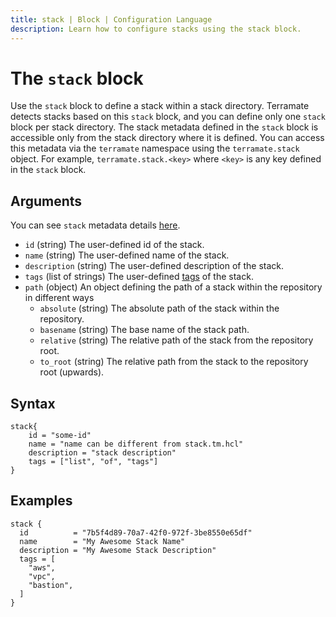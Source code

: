 ```yaml
---
title: stack | Block | Configuration Language
description: Learn how to configure stacks using the stack block.
---
```


# The `stack` block

Use the `stack` block to define a stack within a stack directory. Terramate detects stacks based on this `stack` block, and you can define only one `stack` block per stack directory. The stack metadata defined in the `stack` block is accessible only from the stack directory where it is defined. You can access this metadata via the `terramate` namespace using the `terramate.stack` object. For example, `terramate.stack.<key>` where `<key>` is any key defined in the `stack` block.

## Arguments

You can see `stack` metadata details [here](../../stacks/configuration.md#general-stack-metadata).

- `id` (string) The user-defined id of the stack.
- `name` (string) The user-defined name of the stack.
- `description` (string) The user-defined description of the stack.
- `tags` (list of strings) The user-defined [tags](../../stacks/configuration.md#tags) of the stack.
- `path` (object) An object defining the path of a stack within the repository in different ways
    - `absolute` (string) The absolute path of the stack within the repository.
    - `basename` (string) The base name of the stack path.
    - `relative` (string) The relative path of the stack from the repository root.
    - `to_root` (string) The relative path from the stack to the repository root (upwards).

## Syntax

```hcl
stack{
    id = "some-id"
    name = "name can be different from stack.tm.hcl"
    description = "stack description"
    tags = ["list", "of", "tags"]
}
```
## Examples

```hcl
stack {
  id          = "7b5f4d89-70a7-42f0-972f-3be8550e65df"
  name        = "My Awesome Stack Name"
  description = "My Awesome Stack Description"
  tags = [
    "aws",
    "vpc",
    "bastion",
  ]
}
```